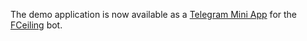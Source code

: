 The demo application is now available as a <a href="https://core.telegram.org/bots/webapps" target="_blank">Telegram Mini App</a> for the <a href="https://t.me/FCeiling_bot" target="_blank">FCeiling</a> bot.
